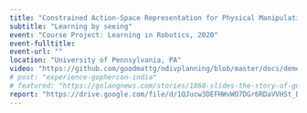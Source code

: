 ```yaml
---
title: "Constrained Action-Space Representation for Physical Manipulation"
subtitle: "Learning by seeing"
event: "Course Project: Learning in Robotics, 2020"
event-fulltitle:
event-url: ""
location: "University of Pennsylvania, PA"
video: "https://github.com/goodmattg/ndivplanning/blob/master/docs/demo.gif"
# post: "experience-gophercon-india"
# featured: "https://golangnews.com/stories/1868-slides-the-story-of-gopath-by-nikhita-raghunath"
report: "https://drive.google.com/file/d/1QJucw3DEFHWvWO7DGr6RDaVVHSt_Dl6e/view?usp=sharing"
---
```

